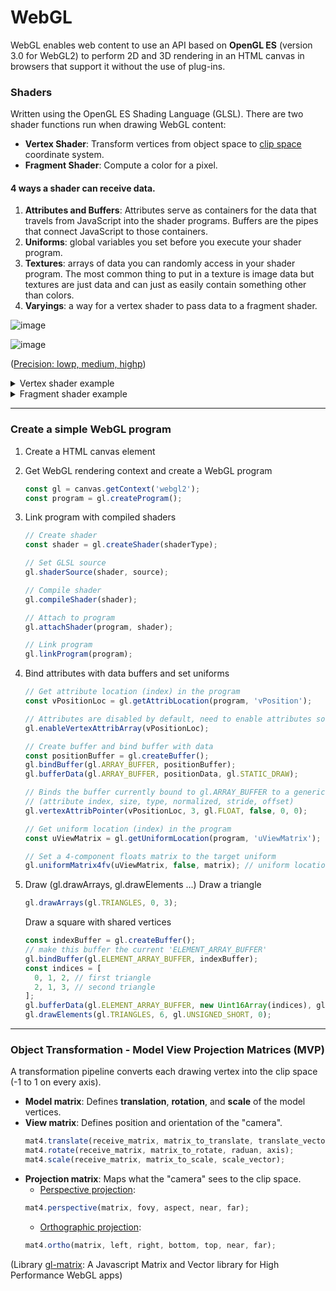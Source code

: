 # WebGL

WebGL enables web content to use an API based on **OpenGL ES** (version 3.0 for WebGL2) to perform 2D and 3D rendering in an HTML canvas in browsers that support it without the use of plug-ins. 

### Shaders
Written using the OpenGL ES Shading Language (GLSL). 
There are two shader functions run when drawing WebGL content: 
   - **Vertex Shader**: Transform vertices from object space to [clip space](https://developer.mozilla.org/en-US/docs/Web/API/WebGL_API/WebGL_model_view_projection#clip_space) coordinate system.
   - **Fragment Shader**: Compute a color for a pixel.

#### 4 ways a shader can receive data.
  1. **Attributes and Buffers**: Attributes serve as containers for the data that travels from JavaScript into the shader programs. Buffers are the pipes that connect JavaScript to those containers.
  2. **Uniforms**: global variables you set before you execute your shader program.
  3. **Textures**: arrays of data you can randomly access in your shader program. The most common thing to put in a texture is image data but textures are just data and can just as easily contain something other than colors.
  4. **Varyings**: a way for a vertex shader to pass data to a fragment shader.

![image](https://user-images.githubusercontent.com/21137152/173292705-87e35df5-957c-4330-8580-ed7979679ce2.png)

![image](https://user-images.githubusercontent.com/21137152/173796300-58425551-9748-4142-bf06-6259d2c522cc.png)

 ([Precision: lowp, medium, highp](https://developer.mozilla.org/en-US/docs/Web/API/WebGL_API/WebGL_best_practices#essl300_minimum_requirements_webgl_2))


<details><summary>Vertex shader example</summary>

```
#version 300 es

in vec3 position;
in vec4 color;

uniform float size;

out lowp vec4 vColor;

void main(void) {
    gl_PointSize = size;
    gl_Position = vec4(position, 1.0);
    vColor = color;
}
```
</details>


<details><summary>Fragment shader example</summary>

```
#version 300 es
precision mediump float;

in lowp vec4 vColor;

out lowp vec4 outColor;

void main(void) {
    outColor = vColor;
}
```
</details>

---

### Create a simple WebGL program
1. Create a HTML canvas element
2. Get WebGL rendering context and create a WebGL program
    ```js
    const gl = canvas.getContext('webgl2');
    const program = gl.createProgram();
    ```
3. Link program with compiled shaders
    ```js
    // Create shader
    const shader = gl.createShader(shaderType);
    
    // Set GLSL source
    gl.shaderSource(shader, source);
    
    // Compile shader
    gl.compileShader(shader);
    
    // Attach to program
    gl.attachShader(program, shader);
    
    // Link program
    gl.linkProgram(program);
    ```
4. Bind attributes with data buffers and set uniforms
    ```js
    // Get attribute location (index) in the program
    const vPositionLoc = gl.getAttribLocation(program, 'vPosition');
    
    // Attributes are disabled by default, need to enable attributes so that they can be used
    gl.enableVertexAttribArray(vPositionLoc);
    
    // Create buffer and bind buffer with data
    const positionBuffer = gl.createBuffer();
    gl.bindBuffer(gl.ARRAY_BUFFER, positionBuffer);
    gl.bufferData(gl.ARRAY_BUFFER, positionData, gl.STATIC_DRAW);
    
    // Binds the buffer currently bound to gl.ARRAY_BUFFER to a generic vertex attribute of the current vertex buffer object and specifies its layout
    // (attribute index, size, type, normalized, stride, offset)
    gl.vertexAttribPointer(vPositionLoc, 3, gl.FLOAT, false, 0, 0); 
    ```
    ```js
    // Get uniform location (index) in the program
    const uViewMatrix = gl.getUniformLocation(program, 'uViewMatrix');
    
    // Set a 4-component floats matrix to the target uniform
    gl.uniformMatrix4fv(uViewMatrix, false, matrix); // uniform location, transpose, value
    ```
5. Draw (gl.drawArrays, gl.drawElements ...)
    Draw a triangle
    ```js
    gl.drawArrays(gl.TRIANGLES, 0, 3);
    ```
    
    Draw a square with shared vertices
    ```js
    const indexBuffer = gl.createBuffer();
    // make this buffer the current 'ELEMENT_ARRAY_BUFFER'
    gl.bindBuffer(gl.ELEMENT_ARRAY_BUFFER, indexBuffer);  
    const indices = [
      0, 1, 2, // first triangle
      2, 1, 3, // second triangle
    ];
    gl.bufferData(gl.ELEMENT_ARRAY_BUFFER, new Uint16Array(indices), gl.STATIC_DRAW);
    gl.drawElements(gl.TRIANGLES, 6, gl.UNSIGNED_SHORT, 0);
    ```

---

### Object Transformation - Model View Projection Matrices (MVP)
A transformation pipeline converts each drawing vertex into the clip space (-1 to 1 on every axis). 
- **Model matrix**: Defines **translation**, **rotation**, and **scale** of the model vertices.
- **View matrix**: Defines position and orientation of the "camera".
   ```js
   mat4.translate(receive_matrix, matrix_to_translate, translate_vector);
   mat4.rotate(receive_matrix, matrix_to_rotate, raduan, axis);
   mat4.scale(receive_matrix, matrix_to_scale, scale_vector);
   ```
- **Projection matrix**: Maps what the "camera" sees to the clip space.
    - [Perspective projection](http://learnwebgl.brown37.net/08_projections/projections_perspective.html): 
    ```js
    mat4.perspective(matrix, fovy, aspect, near, far);
    ```
    - [Orthographic projection](http://learnwebgl.brown37.net/08_projections/projections_ortho.html): 
    ```js
    mat4.ortho(matrix, left, right, bottom, top, near, far);
    ```

(Library [gl-matrix](https://glmatrix.net/): A Javascript Matrix and Vector library for High Performance WebGL apps)